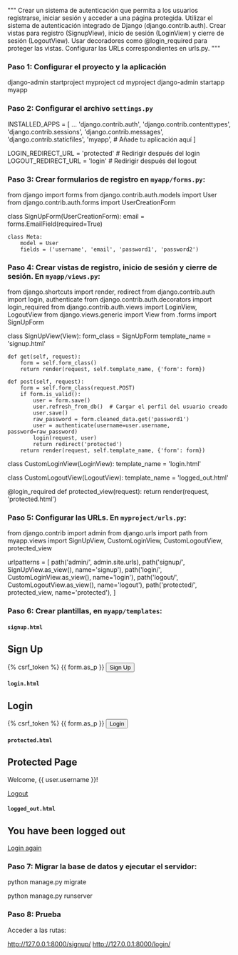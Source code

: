 """
Crear un sistema de autenticación que permita a los usuarios registrarse, iniciar sesión y acceder a una página protegida. Utilizar el sistema de autenticación integrado de Django (django.contrib.auth). Crear vistas para registro (SignupView), inicio de sesión (LoginView) y cierre de sesión (LogoutView). Usar decoradores como @login_required para proteger las vistas. Configurar las URLs correspondientes en urls.py.
"""

### Paso 1: Configurar el proyecto y la aplicación

django-admin startproject myproject
cd myproject
django-admin startapp myapp


### Paso 2: Configurar el archivo `settings.py`


INSTALLED_APPS = [
    ...
    'django.contrib.auth',
    'django.contrib.contenttypes',
    'django.contrib.sessions',
    'django.contrib.messages',
    'django.contrib.staticfiles',
    'myapp',  # Añade tu aplicación aquí
]

LOGIN_REDIRECT_URL = 'protected'  # Redirigir después del login
LOGOUT_REDIRECT_URL = 'login'     # Redirigir después del logout


### Paso 3: Crear formularios de registro en `myapp/forms.py`:


from django import forms
from django.contrib.auth.models import User
from django.contrib.auth.forms import UserCreationForm

class SignUpForm(UserCreationForm):
    email = forms.EmailField(required=True)

    class Meta:
        model = User
        fields = ('username', 'email', 'password1', 'password2')


### Paso 4: Crear vistas de registro, inicio de sesión y cierre de sesión. En `myapp/views.py`:

from django.shortcuts import render, redirect
from django.contrib.auth import login, authenticate
from django.contrib.auth.decorators import login_required
from django.contrib.auth.views import LoginView, LogoutView
from django.views.generic import View
from .forms import SignUpForm

class SignUpView(View):
    form_class = SignUpForm
    template_name = 'signup.html'

    def get(self, request):
        form = self.form_class()
        return render(request, self.template_name, {'form': form})

    def post(self, request):
        form = self.form_class(request.POST)
        if form.is_valid():
            user = form.save()
            user.refresh_from_db()  # Cargar el perfil del usuario creado
            user.save()
            raw_password = form.cleaned_data.get('password1')
            user = authenticate(username=user.username, password=raw_password)
            login(request, user)
            return redirect('protected')
        return render(request, self.template_name, {'form': form})

class CustomLoginView(LoginView):
    template_name = 'login.html'

class CustomLogoutView(LogoutView):
    template_name = 'logged_out.html'

@login_required
def protected_view(request):
    return render(request, 'protected.html')


### Paso 5: Configurar las URLs. En `myproject/urls.py`:

from django.contrib import admin
from django.urls import path
from myapp.views import SignUpView, CustomLoginView, CustomLogoutView, protected_view

urlpatterns = [
    path('admin/', admin.site.urls),
    path('signup/', SignUpView.as_view(), name='signup'),
    path('login/', CustomLoginView.as_view(), name='login'),
    path('logout/', CustomLogoutView.as_view(), name='logout'),
    path('protected/', protected_view, name='protected'),
]

### Paso 6: Crear plantillas, en `myapp/templates`:

#### `signup.html`

<!DOCTYPE html>
<html>
<head>
    <title>Sign Up</title>
</head>
<body>
    <h2>Sign Up</h2>
    <form method="post">
        {% csrf_token %}
        {{ form.as_p }}
        <button type="submit">Sign Up</button>
    </form>
</body>
</html>

#### `login.html`

<!DOCTYPE html>
<html>
<head>
    <title>Login</title>
</head>
<body>
    <h2>Login</h2>
    <form method="post">
        {% csrf_token %}
        {{ form.as_p }}
        <button type="submit">Login</button>
    </form>
</body>
</html>

#### `protected.html`

<!DOCTYPE html>
<html>
<head>
    <title>Protected Page</title>
</head>
<body>
    <h2>Protected Page</h2>
    <p>Welcome, {{ user.username }}!</p>
    <a href="{% url 'logout' %}">Logout</a>
</body>
</html>

#### `logged_out.html`

<!DOCTYPE html>
<html>
<head>
    <title>Logged Out</title>
</head>
<body>
    <h2>You have been logged out</h2>
    <a href="{% url 'login' %}">Login again</a>
</body>
</html>

### Paso 7: Migrar la base de datos y ejecutar el servidor:

python manage.py migrate

python manage.py runserver

### Paso 8: Prueba

Acceder a las rutas:

http://127.0.0.1:8000/signup/
http://127.0.0.1:8000/login/